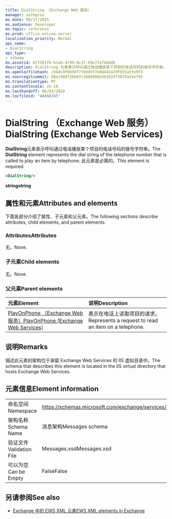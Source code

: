 ```yaml
---
title: DialString （Exchange Web 服务）
manager: sethgros
ms.date: 09/17/2015
ms.audience: Developer
ms.topic: reference
ms.prod: office-online-server
localization_priority: Normal
api_name:
- DialString
api_type:
- schema
ms.assetid: 077501f6-b3a8-4799-8c37-09e77af49ddb
description: DialString 元素表示呼叫通过电话播放某个项目的电话号码的拨号字符串。 此元素是必需的。
ms.openlocfilehash: c944c9f6b99f7f8d45f7e08442a7dfb55a5fe9f3
ms.sourcegitcommit: 88ec988f2bb67c1866d06b361615f3674a24e795
ms.translationtype: MT
ms.contentlocale: zh-CN
ms.lasthandoff: 06/03/2020
ms.locfileid: "44458745"
---
```

# <a name="dialstring-exchange-web-services"></a><span data-ttu-id="47e8c-104">DialString （Exchange Web 服务）</span><span class="sxs-lookup"><span data-stu-id="47e8c-104">DialString (Exchange Web Services)</span></span>

<span data-ttu-id="47e8c-105">**DialString**元素表示呼叫通过电话播放某个项目的电话号码的拨号字符串。</span><span class="sxs-lookup"><span data-stu-id="47e8c-105">The **DialString** element represents the dial string of the telephone number that is called to play an item by telephone.</span></span> <span data-ttu-id="47e8c-106">此元素是必需的。</span><span class="sxs-lookup"><span data-stu-id="47e8c-106">This element is required.</span></span> 
  
```xml
<DialString/>
```

 <span data-ttu-id="47e8c-107">**string**</span><span class="sxs-lookup"><span data-stu-id="47e8c-107">**string**</span></span>
## <a name="attributes-and-elements"></a><span data-ttu-id="47e8c-108">属性和元素</span><span class="sxs-lookup"><span data-stu-id="47e8c-108">Attributes and elements</span></span>

<span data-ttu-id="47e8c-109">下面各部分介绍了属性、子元素和父元素。</span><span class="sxs-lookup"><span data-stu-id="47e8c-109">The following sections describe attributes, child elements, and parent elements.</span></span>
  
### <a name="attributes"></a><span data-ttu-id="47e8c-110">Attributes</span><span class="sxs-lookup"><span data-stu-id="47e8c-110">Attributes</span></span>

<span data-ttu-id="47e8c-111">无。</span><span class="sxs-lookup"><span data-stu-id="47e8c-111">None.</span></span>
  
### <a name="child-elements"></a><span data-ttu-id="47e8c-112">子元素</span><span class="sxs-lookup"><span data-stu-id="47e8c-112">Child elements</span></span>

<span data-ttu-id="47e8c-113">无。</span><span class="sxs-lookup"><span data-stu-id="47e8c-113">None.</span></span>
  
### <a name="parent-elements"></a><span data-ttu-id="47e8c-114">父元素</span><span class="sxs-lookup"><span data-stu-id="47e8c-114">Parent elements</span></span>

|<span data-ttu-id="47e8c-115">**元素**</span><span class="sxs-lookup"><span data-stu-id="47e8c-115">**Element**</span></span>|<span data-ttu-id="47e8c-116">**说明**</span><span class="sxs-lookup"><span data-stu-id="47e8c-116">**Description**</span></span>|
|:-----|:-----|
|[<span data-ttu-id="47e8c-117">PlayOnPhone （Exchange Web 服务）</span><span class="sxs-lookup"><span data-stu-id="47e8c-117">PlayOnPhone (Exchange Web Services)</span></span>](playonphone-exchange-web-services.md) <br/> |<span data-ttu-id="47e8c-118">表示在电话上读取项目的请求。</span><span class="sxs-lookup"><span data-stu-id="47e8c-118">Represents a request to read an item on a telephone.</span></span>  <br/> |
   
## <a name="remarks"></a><span data-ttu-id="47e8c-119">说明</span><span class="sxs-lookup"><span data-stu-id="47e8c-119">Remarks</span></span>

<span data-ttu-id="47e8c-120">描述此元素的架构位于承载 Exchange Web Services 的 IIS 虚拟目录中。</span><span class="sxs-lookup"><span data-stu-id="47e8c-120">The schema that describes this element is located in the IIS virtual directory that hosts Exchange Web Services.</span></span>
  
## <a name="element-information"></a><span data-ttu-id="47e8c-121">元素信息</span><span class="sxs-lookup"><span data-stu-id="47e8c-121">Element information</span></span>

|||
|:-----|:-----|
|<span data-ttu-id="47e8c-122">命名空间</span><span class="sxs-lookup"><span data-stu-id="47e8c-122">Namespace</span></span>  <br/> |https://schemas.microsoft.com/exchange/services/2006/messages  <br/> |
|<span data-ttu-id="47e8c-123">架构名称</span><span class="sxs-lookup"><span data-stu-id="47e8c-123">Schema Name</span></span>  <br/> |<span data-ttu-id="47e8c-124">消息架构</span><span class="sxs-lookup"><span data-stu-id="47e8c-124">Messages schema</span></span>  <br/> |
|<span data-ttu-id="47e8c-125">验证文件</span><span class="sxs-lookup"><span data-stu-id="47e8c-125">Validation File</span></span>  <br/> |<span data-ttu-id="47e8c-126">Messages.xsd</span><span class="sxs-lookup"><span data-stu-id="47e8c-126">Messages.xsd</span></span>  <br/> |
|<span data-ttu-id="47e8c-127">可以为空</span><span class="sxs-lookup"><span data-stu-id="47e8c-127">Can be Empty</span></span>  <br/> |<span data-ttu-id="47e8c-128">False</span><span class="sxs-lookup"><span data-stu-id="47e8c-128">False</span></span>  <br/> |
   
## <a name="see-also"></a><span data-ttu-id="47e8c-129">另请参阅</span><span class="sxs-lookup"><span data-stu-id="47e8c-129">See also</span></span>

- [<span data-ttu-id="47e8c-130">Exchange 中的 EWS XML 元素</span><span class="sxs-lookup"><span data-stu-id="47e8c-130">EWS XML elements in Exchange</span></span>](ews-xml-elements-in-exchange.md)

